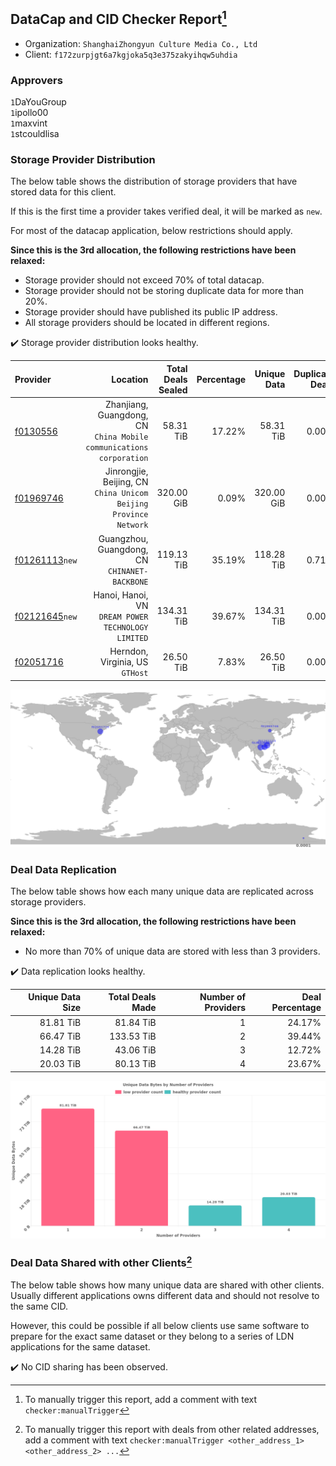 ## DataCap and CID Checker Report[^1]
 - Organization: `ShanghaiZhongyun Culture Media Co., Ltd`
 - Client: `f172zurpjgt6a7kgjoka5q3e375zakyihqw5uhdia`
### Approvers
`1`DaYouGroup<br/>`1`ipollo00<br/>`1`maxvint<br/>`1`stcouldlisa

### Storage Provider Distribution
The below table shows the distribution of storage providers that have stored data for this client.

If this is the first time a provider takes verified deal, it will be marked as `new`.

For most of the datacap application, below restrictions should apply.

**Since this is the 3rd allocation, the following restrictions have been relaxed:**
 - Storage provider should not exceed 70% of total datacap.
 - Storage provider should not be storing duplicate data for more than 20%.
 - Storage provider should have published its public IP address.
 - All storage providers should be located in different regions.

✔️ Storage provider distribution looks healthy.

| Provider                                                    |                                                               Location | Total Deals Sealed | Percentage | Unique Data | Duplicate Deals |
| :---------------------------------------------------------- | ---------------------------------------------------------------------: | -----------------: | ---------: | ----------: | --------------: |
| [f0130556](https://filfox.info/en/address/f0130556)         | Zhanjiang, Guangdong, CN<br/>`China Mobile communications corporation` |          58.31 TiB |     17.22% |   58.31 TiB |           0.00% |
| [f01969746](https://filfox.info/en/address/f01969746)       |    Jinrongjie, Beijing, CN<br/>`China Unicom Beijing Province Network` |         320.00 GiB |      0.09% |  320.00 GiB |           0.00% |
| [f01261113](https://filfox.info/en/address/f01261113)`new`  |                       Guangzhou, Guangdong, CN<br/>`CHINANET-BACKBONE` |         119.13 TiB |     35.19% |  118.28 TiB |           0.71% |
| [f02121645](https://filfox.info/en/address/f02121645)`new`  |                  Hanoi, Hanoi, VN<br/>`DREAM POWER TECHNOLOGY LIMITED` |         134.31 TiB |     39.67% |  134.31 TiB |           0.00% |
| [f02051716](https://filfox.info/en/address/f02051716)       |                                     Herndon, Virginia, US<br/>`GTHost` |          26.50 TiB |      7.83% |   26.50 TiB |           0.00% |

<img src="https://raw.githubusercontent.com/data-preservation-programs/filplus-checker-assets/main/filecoin-project/filecoin-plus-large-datasets/issues/1476/1684391467426.png"/>

### Deal Data Replication
The below table shows how each many unique data are replicated across storage providers.


**Since this is the 3rd allocation, the following restrictions have been relaxed:**
- No more than 70% of unique data are stored with less than 3 providers.

✔️ Data replication looks healthy.

| Unique Data Size | Total Deals Made | Number of Providers | Deal Percentage |
| ---------------: | ---------------: | ------------------: | --------------: |
|        81.81 TiB |        81.84 TiB |                   1 |          24.17% |
|        66.47 TiB |       133.53 TiB |                   2 |          39.44% |
|        14.28 TiB |        43.06 TiB |                   3 |          12.72% |
|        20.03 TiB |        80.13 TiB |                   4 |          23.67% |

<img src="https://raw.githubusercontent.com/data-preservation-programs/filplus-checker-assets/main/filecoin-project/filecoin-plus-large-datasets/issues/1476/1684391468066.png"/>

### Deal Data Shared with other Clients[^3]
The below table shows how many unique data are shared with other clients.
Usually different applications owns different data and should not resolve to the same CID.

However, this could be possible if all below clients use same software to prepare for the exact same dataset or they belong to a series of LDN applications for the same dataset.

✔️ No CID sharing has been observed.

[^1]: To manually trigger this report, add a comment with text `checker:manualTrigger`

[^2]: Deals from those addresses are combined into this report as they are specified with `checker:manualTrigger`

[^3]: To manually trigger this report with deals from other related addresses, add a comment with text `checker:manualTrigger <other_address_1> <other_address_2> ...`
